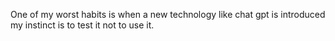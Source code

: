 One of my worst habits is when a new technology like chat gpt is introduced my instinct is to test it not to use it.

